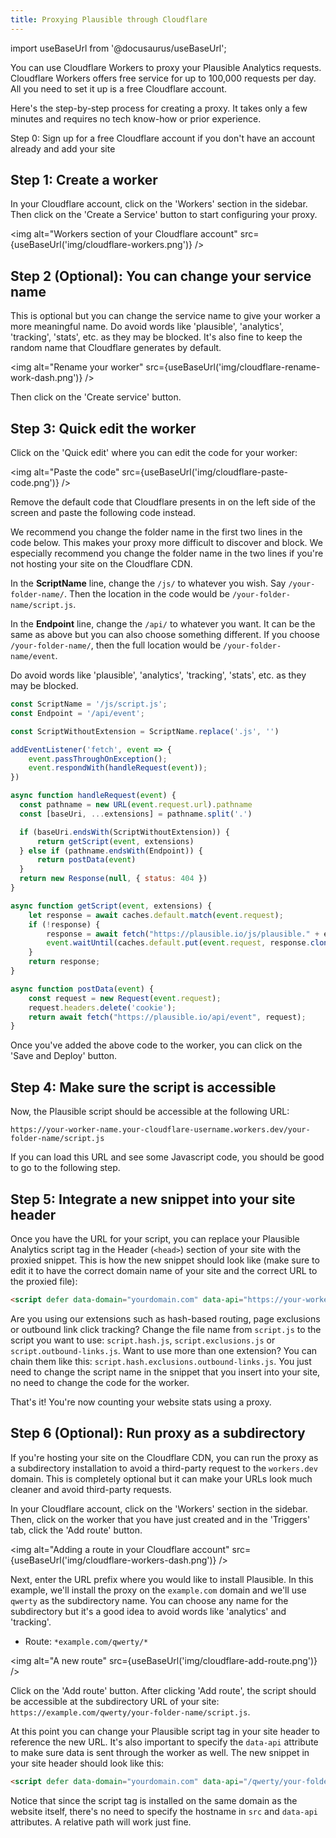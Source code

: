 ```yaml
---
title: Proxying Plausible through Cloudflare
---
```


import useBaseUrl from '@docusaurus/useBaseUrl';

You can use Cloudflare Workers to proxy your Plausible Analytics requests. Cloudflare Workers offers free service for up to 100,000 requests per day.
All you need to set it up is a free Cloudflare account.

Here's the step-by-step process for creating a proxy. It takes only a few minutes and requires no tech know-how or prior experience.

Step 0: Sign up for a free Cloudflare account if you don't have an account already and add your site

## Step 1: Create a worker

In your Cloudflare account, click on the 'Workers' section in the sidebar. Then click on the 'Create a Service' button to start configuring your proxy. 

<img alt="Workers section of your Cloudflare account" src={useBaseUrl('img/cloudflare-workers.png')} />

## Step 2 (Optional): You can change your service name

This is optional but you can change the service name to give your worker a more meaningful name. Do avoid words like 'plausible', 'analytics', 'tracking', 'stats', etc. as they may be blocked. It's also fine to keep the random name that Cloudflare generates by default. 

<img alt="Rename your worker" src={useBaseUrl('img/cloudflare-rename-work-dash.png')} />

Then click on the 'Create service' button.

## Step 3: Quick edit the worker

Click on the 'Quick edit' where you can edit the code for your worker:

<img alt="Paste the code" src={useBaseUrl('img/cloudflare-paste-code.png')} />

Remove the default code that Cloudflare presents in on the left side of the screen and paste the following code instead.

We recommend you change the folder name in the first two lines in the code below. This makes your proxy more difficult to discover and block. We especially recommend you change the folder name in the two lines if you're not hosting your site on the Cloudflare CDN.

In the **ScriptName** line, change the `/js/` to whatever you wish. Say `/your-folder-name/`. Then the location in the code would be `/your-folder-name/script.js`. 

In the **Endpoint** line, change the `/api/` to whatever you want. It can be the same as above but you can also choose something different. If you choose `/your-folder-name/`, then the full location would be `/your-folder-name/event`. 

Do avoid words like 'plausible', 'analytics', 'tracking', 'stats', etc. as they may be blocked.

```js
const ScriptName = '/js/script.js';
const Endpoint = '/api/event';

const ScriptWithoutExtension = ScriptName.replace('.js', '')

addEventListener('fetch', event => {
    event.passThroughOnException();
    event.respondWith(handleRequest(event));
})

async function handleRequest(event) {
  const pathname = new URL(event.request.url).pathname
  const [baseUri, ...extensions] = pathname.split('.')

  if (baseUri.endsWith(ScriptWithoutExtension)) {
      return getScript(event, extensions)
  } else if (pathname.endsWith(Endpoint)) {
      return postData(event)
  }
  return new Response(null, { status: 404 })
}

async function getScript(event, extensions) {
    let response = await caches.default.match(event.request);
    if (!response) {
        response = await fetch("https://plausible.io/js/plausible." + extensions.join("."));
        event.waitUntil(caches.default.put(event.request, response.clone()));
    }
    return response;
}

async function postData(event) {
    const request = new Request(event.request);
    request.headers.delete('cookie');
    return await fetch("https://plausible.io/api/event", request);
}
```

Once you've added the above code to the worker, you can click on the 'Save and Deploy' button.

## Step 4: Make sure the script is accessible

Now, the Plausible script should be accessible at the following URL:

```
https://your-worker-name.your-cloudflare-username.workers.dev/your-folder-name/script.js
```

If you can load this URL and see some Javascript code, you should be good to go to the following step.

## Step 5: Integrate a new snippet into your site header

Once you have the URL for your script, you can replace your Plausible Analytics script tag in the Header (`<head>`) section of your site with the proxied snippet. This is how the new snippet should look like (make sure to edit it to have the correct domain name of your site and the correct URL to the proxied file):

```html
<script defer data-domain="yourdomain.com" data-api="https://your-worker-name.your-cloudflare-username.workers.dev/your-folder-name/event" src="https://your-worker-name.your-cloudflare-username.workers.dev/your-folder-name/script.js"></script>
```

Are you using our extensions such as hash-based routing, page exclusions or outbound link click tracking? Change the file name from `script.js` to the script you want to use: `script.hash.js`, `script.exclusions.js` or `script.outbound-links.js`. Want to use more than one extension? You can chain them like this: `script.hash.exclusions.outbound-links.js`. You just need to change the script name in the snippet that you insert into your site, no need to change the code for the worker.

That's it! You're now counting your website stats using a proxy.

## Step 6 (Optional): Run proxy as a subdirectory

If you're hosting your site on the Cloudflare CDN, you can run the proxy as a subdirectory installation to avoid a third-party
request to the `workers.dev` domain. This is completely optional but it can make your URLs look much cleaner and avoid third-party
requests.

In your Cloudflare account, click on the 'Workers' section in the sidebar. Then, click on the worker that you have just created and in the 'Triggers' tab, click the 'Add route' button. 

<img alt="Adding a route in your Cloudflare account" src={useBaseUrl('img/cloudflare-workers-dash.png')} />

Next, enter the URL prefix where you would like to install Plausible. In this example, we'll install the proxy on the `example.com` domain and we'll use `qwerty` as the subdirectory name. You can choose any name for the subdirectory but it's a good idea to avoid words like 'analytics' and 'tracking'.

* Route: `*example.com/qwerty/*`

<img alt="A new route" src={useBaseUrl('img/cloudflare-add-route.png')} />

Click on the 'Add route' button. After clicking 'Add route', the script should be accessible at the subdirectory URL of your site: `https://example.com/qwerty/your-folder-name/script.js`. 

At this point you can change your Plausible script tag in your site header to reference the new URL. It's also important to specify the `data-api` attribute to make sure data is sent through the worker as well. The new snippet in your site header should look like this:

```html
<script defer data-domain="yourdomain.com" data-api="/qwerty/your-folder-name/event" src="/qwerty/your-folder-name/script.js"></script>
```

Notice that since the script tag is installed on the same domain as the website itself, there's no need to specify the hostname in `src` and `data-api` attributes. A relative path will work just fine.
